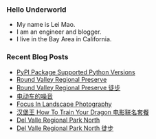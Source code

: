 ### Hello Underworld

- My name is Lei Mao.
- I am an engineer and blogger.
- I live in the Bay Area in California.


### Recent Blog Posts

<!-- BLOG-POST-LIST:START -->
- [PyPI Package Supported Python Versions](https://leimao.github.io/blog/PyPI-Package-Supported-Python-Versions/)
- [Round Valley Regional Preserve](https://leimao.github.io/photography/Round-Valley-Regional-Preserve-2025-06-14/)
- [Round Valley Regional Preserve 徒步](https://leimao.github.io/life/Round-Valley-Regional-Preserve/)
- [电动车的噪音](https://leimao.github.io/essay/%E7%94%B5%E5%8A%A8%E8%BD%A6%E7%9A%84%E5%99%AA%E9%9F%B3/)
- [Focus In Landscape Photography](https://leimao.github.io/blog/Focus-In-Landscape-Photography/)
- [汉堡王 How To Train Your Dragon 电影联名套餐](https://leimao.github.io/essay/Burger-King-How-To-Train-Your-Dragon/)
- [Del Valle Regional Park North](https://leimao.github.io/photography/Del-Valle-Regional-Park-North-2025-06-07/)
- [Del Valle Regional Park North 徒步](https://leimao.github.io/life/Del-Valle-Regional-Park-North-2025-06-07/)
<!-- BLOG-POST-LIST:END -->
